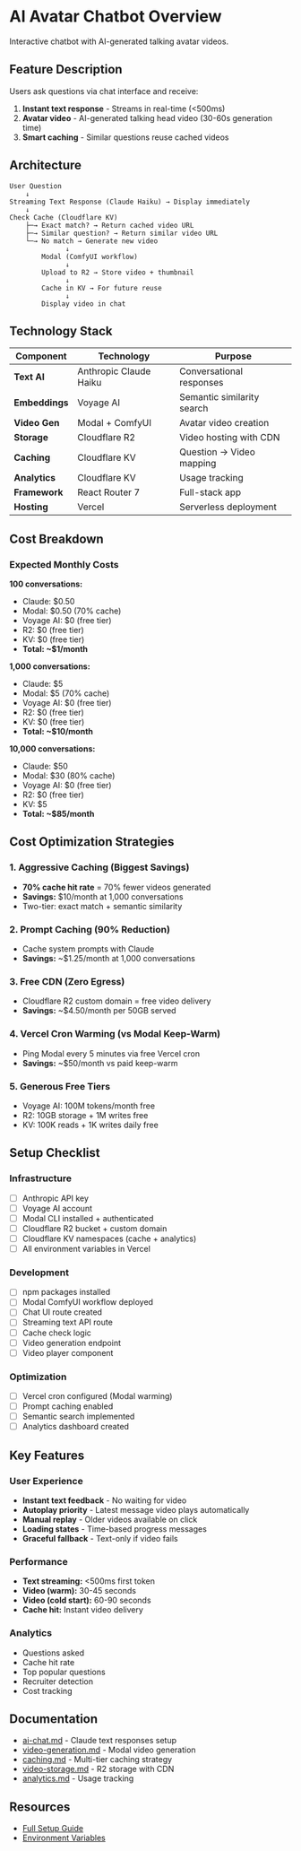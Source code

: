 # AI Avatar Chatbot Overview

Interactive chatbot with AI-generated talking avatar videos.

## Feature Description

Users ask questions via chat interface and receive:
1. **Instant text response** - Streams in real-time (<500ms)
2. **Avatar video** - AI-generated talking head video (30-60s generation time)
3. **Smart caching** - Similar questions reuse cached videos

## Architecture

```
User Question
    ↓
Streaming Text Response (Claude Haiku) → Display immediately
    ↓
Check Cache (Cloudflare KV)
    ├─→ Exact match? → Return cached video URL
    ├─→ Similar question? → Return similar video URL
    └─→ No match → Generate new video
              ↓
        Modal (ComfyUI workflow)
              ↓
        Upload to R2 → Store video + thumbnail
              ↓
        Cache in KV → For future reuse
              ↓
        Display video in chat
```

## Technology Stack

| Component | Technology | Purpose |
|-----------|------------|---------|
| **Text AI** | Anthropic Claude Haiku | Conversational responses |
| **Embeddings** | Voyage AI | Semantic similarity search |
| **Video Gen** | Modal + ComfyUI | Avatar video creation |
| **Storage** | Cloudflare R2 | Video hosting with CDN |
| **Caching** | Cloudflare KV | Question → Video mapping |
| **Analytics** | Cloudflare KV | Usage tracking |
| **Framework** | React Router 7 | Full-stack app |
| **Hosting** | Vercel | Serverless deployment |

## Cost Breakdown

### Expected Monthly Costs

**100 conversations:**
- Claude: $0.50
- Modal: $0.50 (70% cache)
- Voyage AI: $0 (free tier)
- R2: $0 (free tier)
- KV: $0 (free tier)
- **Total: ~$1/month**

**1,000 conversations:**
- Claude: $5
- Modal: $5 (70% cache)
- Voyage AI: $0 (free tier)
- R2: $0 (free tier)
- KV: $0 (free tier)
- **Total: ~$10/month**

**10,000 conversations:**
- Claude: $50
- Modal: $30 (80% cache)
- Voyage AI: $0 (free tier)
- R2: $0 (free tier)
- KV: $5
- **Total: ~$85/month**

## Cost Optimization Strategies

### 1. Aggressive Caching (Biggest Savings)
- **70% cache hit rate** = 70% fewer videos generated
- **Savings:** $10/month at 1,000 conversations
- Two-tier: exact match + semantic similarity

### 2. Prompt Caching (90% Reduction)
- Cache system prompts with Claude
- **Savings:** ~$1.25/month at 1,000 conversations

### 3. Free CDN (Zero Egress)
- Cloudflare R2 custom domain = free video delivery
- **Savings:** ~$4.50/month per 50GB served

### 4. Vercel Cron Warming (vs Modal Keep-Warm)
- Ping Modal every 5 minutes via free Vercel cron
- **Savings:** ~$50/month vs paid keep-warm

### 5. Generous Free Tiers
- Voyage AI: 100M tokens/month free
- R2: 10GB storage + 1M writes free
- KV: 100K reads + 1K writes daily free

## Setup Checklist

### Infrastructure
- [ ] Anthropic API key
- [ ] Voyage AI account
- [ ] Modal CLI installed + authenticated
- [ ] Cloudflare R2 bucket + custom domain
- [ ] Cloudflare KV namespaces (cache + analytics)
- [ ] All environment variables in Vercel

### Development
- [ ] npm packages installed
- [ ] Modal ComfyUI workflow deployed
- [ ] Chat UI route created
- [ ] Streaming text API route
- [ ] Cache check logic
- [ ] Video generation endpoint
- [ ] Video player component

### Optimization
- [ ] Vercel cron configured (Modal warming)
- [ ] Prompt caching enabled
- [ ] Semantic search implemented
- [ ] Analytics dashboard created

## Key Features

### User Experience
- **Instant text feedback** - No waiting for video
- **Autoplay priority** - Latest message video plays automatically
- **Manual replay** - Older videos available on click
- **Loading states** - Time-based progress messages
- **Graceful fallback** - Text-only if video fails

### Performance
- **Text streaming:** <500ms first token
- **Video (warm):** 30-45 seconds
- **Video (cold start):** 60-90 seconds
- **Cache hit:** Instant video delivery

### Analytics
- Questions asked
- Cache hit rate
- Top popular questions
- Recruiter detection
- Cost tracking

## Documentation

- [ai-chat.md](ai-chat.md) - Claude text responses setup
- [video-generation.md](video-generation.md) - Modal video generation
- [caching.md](caching.md) - Multi-tier caching strategy
- [video-storage.md](video-storage.md) - R2 storage with CDN
- [analytics.md](analytics.md) - Usage tracking

## Resources

- [Full Setup Guide](../INFRASTRUCTURE_SETUP.md)
- [Environment Variables](.env.example)
